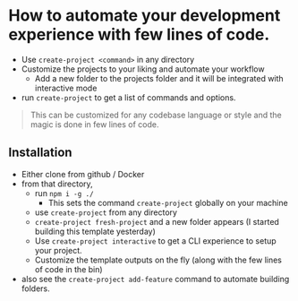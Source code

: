 # How to automate your development experience with few lines of code.

- Use `create-project <command>` in any directory
- Customize the projects to your liking and automate your workflow
  - Add a new folder to the projects folder and it will be integrated with interactive mode
- run `create-project` to get a list of commands and options.

> This can be customized for any codebase language or style and the magic is done in few lines of code.


## Installation 


- Either clone from github / Docker
- from that directory,
  -  run `npm i -g ./`
      - This sets the command `create-project` globally on your machine
    - use `create-project` from any directory
    - `create-project fresh-project` and a new folder appears (I started building this template yesterday)
    - Use `create-project interactive` to get a CLI experience to setup your project.
  - Customize the template outputs on the fly (along with the few lines of code in the bin)
- also see the `create-project add-feature` command to automate building folders.